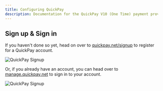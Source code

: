 ```yaml
---
title: Configuring QuickPay
description: Documentation for the QuickPay V10 (One Time) payment provider for Vendr, the eCommerce solution for Umbraco v8+
---
```


## Sign up & Sign in

If you haven't done so yet, head on over to [quickpay.net/signup](https://quickpay.net/signup) to register for a QuickPay account.

![QuickPay Signup](~/assets/images/screenshots/quickpay/quickpay_signup.png)

Or, if you already have an account, you can head over to [manage.quickpay.net](https://manage.quickpay.net) to sign in to your account.


![QuickPay Signup](~/assets/images/screenshots/quickpay/quickpay_signin.png)